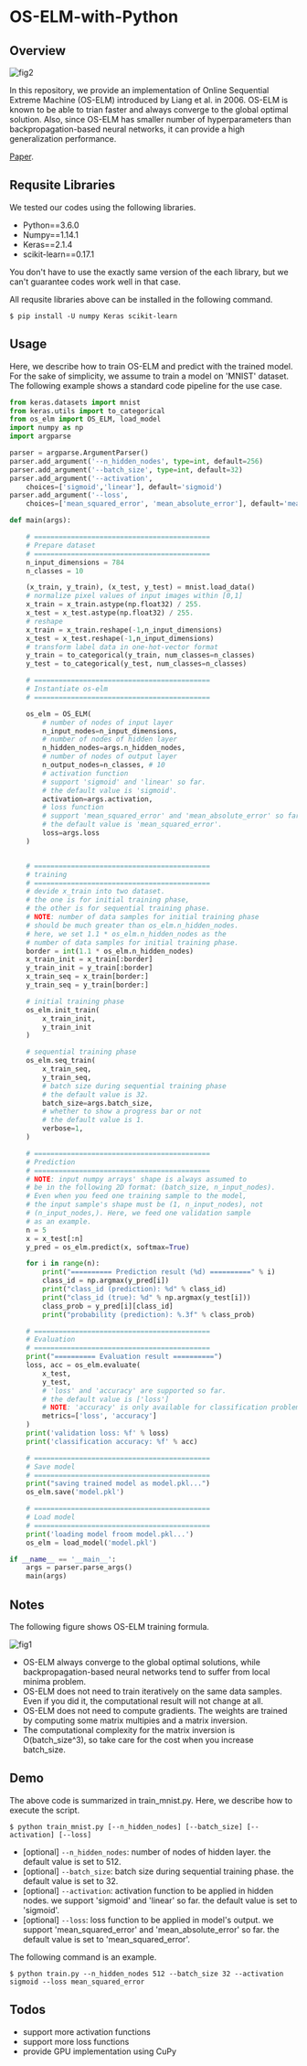 # OS-ELM-with-Python

## Overview

![fig2](https://i.imgur.com/GckJu86.png)

In this repository, we provide an implementation of Online Sequential
Extreme Machine (OS-ELM) introduced by Liang et al. in 2006.
OS-ELM is known to be able to trian faster and always converge to the global optimal solution.
Also, since OS-ELM has smaller number of hyperparameters than backpropagation-based
neural networks, it can provide a high generalization performance.

[Paper](http://citeseerx.ist.psu.edu/viewdoc/download?doi=10.1.1.217.1418&rep=rep1&type=pdf).

## Requsite Libraries

We tested our codes using the following libraries.

* Python==3.6.0
* Numpy==1.14.1
* Keras==2.1.4
* scikit-learn==0.17.1

You don't have to use the exactly same version of the each library,
but we can't guarantee codes work well in that case.

All requsite libraries above can be installed in the following command.

`$ pip install -U numpy Keras scikit-learn`

## Usage

Here, we describe how to train OS-ELM and predict with the trained model.  
For the sake of simplicity, we assume to train a model on 'MNIST' dataset.  
The following example shows a standard code pipeline for the use case.

```python
from keras.datasets import mnist
from keras.utils import to_categorical
from os_elm import OS_ELM, load_model
import numpy as np
import argparse

parser = argparse.ArgumentParser()
parser.add_argument('--n_hidden_nodes', type=int, default=256)
parser.add_argument('--batch_size', type=int, default=32)
parser.add_argument('--activation',
    choices=['sigmoid','linear'], default='sigmoid')
parser.add_argument('--loss',
    choices=['mean_squared_error', 'mean_absolute_error'], default='mean_squared_error')

def main(args):

    # ===========================================
    # Prepare dataset
    # ===========================================
    n_input_dimensions = 784
    n_classes = 10

    (x_train, y_train), (x_test, y_test) = mnist.load_data()
    # normalize pixel values of input images within [0,1]
    x_train = x_train.astype(np.float32) / 255.
    x_test = x_test.astype(np.float32) / 255.
    # reshape
    x_train = x_train.reshape(-1,n_input_dimensions)
    x_test = x_test.reshape(-1,n_input_dimensions)
    # transform label data in one-hot-vector format
    y_train = to_categorical(y_train, num_classes=n_classes)
    y_test = to_categorical(y_test, num_classes=n_classes)

    # ===========================================
    # Instantiate os-elm
    # ===========================================

    os_elm = OS_ELM(
        # number of nodes of input layer
        n_input_nodes=n_input_dimensions,
        # number of nodes of hidden layer
        n_hidden_nodes=args.n_hidden_nodes,
        # number of nodes of output layer
        n_output_nodes=n_classes, # 10
        # activation function
        # support 'sigmoid' and 'linear' so far.
        # the default value is 'sigmoid'.
        activation=args.activation,
        # loss function
        # support 'mean_squared_error' and 'mean_absolute_error' so far.
        # the default value is 'mean_squared_error'.
        loss=args.loss
    )


    # ===========================================
    # training
    # ===========================================
    # devide x_train into two dataset.
    # the one is for initial training phase,
    # the other is for sequential training phase.
    # NOTE: number of data samples for initial training phase
    # should be much greater than os_elm.n_hidden_nodes.
    # here, we set 1.1 * os_elm.n_hidden_nodes as the
    # number of data samples for initial training phase.
    border = int(1.1 * os_elm.n_hidden_nodes)
    x_train_init = x_train[:border]
    y_train_init = y_train[:border]
    x_train_seq = x_train[border:]
    y_train_seq = y_train[border:]

    # initial training phase
    os_elm.init_train(
        x_train_init,
        y_train_init
    )

    # sequential training phase
    os_elm.seq_train(
        x_train_seq,
        y_train_seq,
        # batch size during sequential training phase
        # the default value is 32.
        batch_size=args.batch_size,
        # whether to show a progress bar or not
        # the default value is 1.
        verbose=1,
    )

    # ===========================================
    # Prediction
    # ===========================================
    # NOTE: input numpy arrays' shape is always assumed to
    # be in the following 2D format: (batch_size, n_input_nodes).
    # Even when you feed one training sample to the model,
    # the input sample's shape must be (1, n_input_nodes), not
    # (n_input_nodes,). Here, we feed one validation sample
    # as an example.
    n = 5
    x = x_test[:n]
    y_pred = os_elm.predict(x, softmax=True)

    for i in range(n):
        print("========== Prediction result (%d) ==========" % i)
        class_id = np.argmax(y_pred[i])
        print("class_id (prediction): %d" % class_id)
        print("class_id (true): %d" % np.argmax(y_test[i]))
        class_prob = y_pred[i][class_id]
        print("probability (prediction): %.3f" % class_prob)

    # ===========================================
    # Evaluation
    # ===========================================
    print("========== Evaluation result ==========")
    loss, acc = os_elm.evaluate(
        x_test,
        y_test,
        # 'loss' and 'accuracy' are supported so far.
        # the default value is ['loss']
        # NOTE: 'accuracy' is only available for classification problems.
        metrics=['loss', 'accuracy']
    )
    print('validation loss: %f' % loss)
    print('classification accuracy: %f' % acc)

    # ===========================================
    # Save model
    # ===========================================
    print("saving trained model as model.pkl...")
    os_elm.save('model.pkl')

    # ===========================================
    # Load model
    # ===========================================
    print('loading model froom model.pkl...')
    os_elm = load_model('model.pkl')

if __name__ == '__main__':
    args = parser.parse_args()
    main(args)
```

## Notes

The following figure shows OS-ELM training formula.  

![fig1](https://i.imgur.com/QjqaMcS.png)

* OS-ELM always converge to the global optimal solutions, while backpropagation-based neural networks
tend to suffer from local minima problem.
* OS-ELM does not need to train iteratively on the same data samples.
Even if you did it, the computational result will not change at all.
* OS-ELM does not need to compute gradients. The weights are trained by
computing some matrix multipies and a matrix inversion.
* The computational complexity for the matrix inversion is O(batch_size^3),
so take care for the cost when you increase batch_size.

## Demo

The above code is summarized in train_mnist.py. Here, we describe how to
execute the script.

`$ python train_mnist.py [--n_hidden_nodes] [--batch_size] [--activation] [--loss]`

* [optional] `--n_hidden_nodes`: number of nodes of hidden layer.
the default value is set to 512.
* [optional] `--batch_size`: batch size during sequential training phase.
the default value is set to 32.
* [optional] `--activation`: activation function to be applied in hidden nodes.
we support 'sigmoid' and 'linear' so far. the default value is set to 'sigmoid'.
* [optional] `--loss`: loss function to be applied in model's output.
we support 'mean_squared_error' and 'mean_absolute_error' so far.
the default value is set to 'mean_squared_error'.

The following command is an example.

`$ python train.py --n_hidden_nodes 512 --batch_size 32 --activation sigmoid --loss mean_squared_error`

## Todos

* support more activation functions
* support more loss functions
* provide GPU implementation using CuPy
